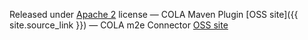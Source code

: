 

Released under [Apache 2](http://www.apache.org/licenses/LICENSE-2.0.txt) license
&mdash;
COLA Maven Plugin [OSS site]({{ site.source_link }})
&mdash;
COLA m2e Connector [OSS site](https://github.com/bmsantos/m2eclipse-cola)
